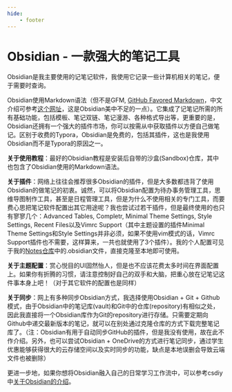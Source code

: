 ```yaml
---
hide:
    - footer
---
```

# Obsidian - 一款强大的笔记工具

Obsidian是我主要使用的记笔记软件，我使用它记录一些计算机相关的笔记，便于需要时查询。

Obsidian使用Markdown语法（但不是GFM, [GitHub Favored Markdown](https://github.github.com/gfm/)，中文介绍可参考[这个网址](https://gfm.docschina.org/zh-hans/)，这是Obsidian美中不足的一点）。它集成了记笔记所需的所有基础功能，包括模板、笔记双链、笔记漫游、各种格式导出等，更重要的是，Obsidian还拥有一个强大的插件市场，你可以按需从中获取插件以方便自己做笔记。区别于收费的Typora，Obsidian是免费的，包括其插件，这也是我使用Obsidian而不是Typora的原因之一。

**关于使用教程**：最好的Obsidian教程是安装后自带的沙盒(Sandbox)仓库，其中也包含了Obsidian使用的Markdown语法。

**关于插件**：网络上往往会推荐很多Obsidian的插件，但是大多数都违背了使用Obsidian的做笔记的初衷。诚然，可以将Obsidian配置为待办事务管理工具，思维导图制作工具，甚至是日程管理工具，但是为什么不使用相关的专门工具，而要费心思把笔记软件配置出其它用途呢？我也尝试过若干插件，但是最终使用的也只有寥寥几个：Advanced Tables, Completr, Minimal Theme Settings, Style Settings, Recent Files以及Vimrc Support（其中主题设置的插件Minimal Theme Settings和Style Settings并非必须，如果不使用vim模式的话，Vimrc Support插件也不需要，这样算来，一共也就使用了3个插件）。我的个人配置可见于我的[Notes仓库](https://github.com/KinnariyaMamaTanha/Notes)中的.obsidian文件，直接克隆至本地即可使用。

**关于主题配置**：赏心悦目的UI固然怡人，但是也不应该花费太多时间在界面配置上。如果你有折腾的习惯，请注意控制好自己的双手和大脑，把重心放在记笔记这件事本身上吧！（对于其它软件的配置也是同样）

**关于同步**：网上有多种同步Obsidian方式，我选择使用Obsidian + Git + Github模式，由于Obsidian中的笔记库(vault)和Git中的仓库(repository)有相似之处，因此我直接将一个Obsidian库作为Git的repository进行存储。只需要定期向Github中递交最新版本的笔记，就可以在别处通过克隆仓库的方式下载完整笔记库了。（注：Obsidian有用于自动同步GitHub的插件，但是我没有使用，故在此不作介绍。另外，也可以尝试Obsidian + OneDrive的方式进行笔记同步，通过学生优惠能够获得很大的云存储空间以及实时同步的功能，缺点是本地误删会导致云端文件也被删除）

更进一步地，如果你想将Obsidian融入自己的日常学习工作流中，可以参考csdiy中[关于Obsidian的介绍](https://csdiy.wiki/%E5%BF%85%E5%AD%A6%E5%B7%A5%E5%85%B7/workflow/)。